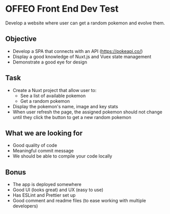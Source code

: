 # OFFEO Front End Dev Test
Develop a website where user can get a random pokemon and evolve them.


## Objective

* Develop a SPA that connects with an API (https://pokeapi.co/)
* Display a good knowledge of Nuxt.js and Vuex state management
* Demonstrate a good eye for design


## Task

* Create a Nuxt project that allow user to:
  * See a list of available pokemon
  * Get a random pokemon
* Display the pokemon's name, image and key stats
* When user refresh the page, the assigned pokemon should not change until they click the button to get a new random pokemon


## What we are looking for

* Good quality of code
* Meaningful commit message
* We should be able to compile your code locally


## Bonus

* The app is deployed somewhere
* Good UI (looks great) and UX (easy to use)
* Has ESLint and Prettier set up
* Good comment and readme files (to ease working with multiple developers)
